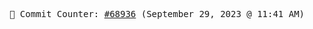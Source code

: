 <p align="center">
    <samp>
        📮 Commit Counter: <a href="https://github.com/Javascript-void0/Javascript-void0/commits/main">#68936</a> (September 29, 2023 @ 11:41 AM)
    </samp>
</p>